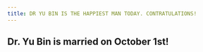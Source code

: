 ```yaml
---
title: DR YU BIN IS THE HAPPIEST MAN TODAY. CONTRATULATIONS!
---
```


## Dr. Yu Bin is married on October 1st!
